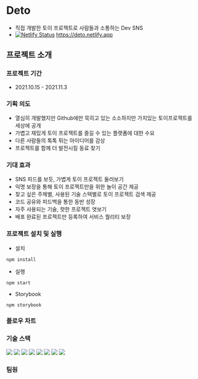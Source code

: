 # Deto 
+ 직접 개발한 토이 프로젝트로 사람들과 소통하는 Dev SNS
+ [![Netlify Status](https://api.netlify.com/api/v1/badges/1f4503d5-f2d2-4d73-9415-f44832ad4839/deploy-status)](https://app.netlify.com/sites/deto/deploys) https://deto.netlify.app

## 프로젝트 소개
### 프로젝트 기간
+ 2021.10.15 - 2021.11.3

### 기획 의도  
+ 열심히 개발했지만 Github에만 묵히고 있는 소소하지만 가치있는 토이프로젝트를 세상에 공개
+ 가볍고 재밌게 토이 프로젝트를 즐길 수 있는 플랫폼에 대한 수요
+ 다른 사람들의 톡톡 튀는 아이디어를 감상
+ 프로젝트를 함께 더 발전시킬 동료 찾기

### 기대 효과
+ SNS 피드를 보듯, 가볍게 토이 프로젝트 둘러보기
+ 익명 보장을 통해 토이 프로젝트만을 위한 놀이 공간 제공
+ 찾고 싶은 주제별, 사용된 기술 스택별로 토이 프로젝트 검색 제공
+ 코드 공유와 피드백을 통한 동반 성장
+ 자주 사용되는 기술, 핫한 프로젝트 엿보기
+ 배포 완료된 프로젝트만 등록하여 서비스 퀄리티 보장

### 프로젝트 설치 및 실행
+ 설치
```
npm install
```
+ 실행
```
npm start
```
+ Storybook
```
npm storybook
```

### 플로우 차트

### 기술 스택 
<img src="https://img.shields.io/badge/javascript-F7DF1E?style=for-the-badge&logo=javascript&logoColor=black"> <img src="https://img.shields.io/badge/react-61DAFB?style=for-the-badge&logo=react&logoColor=black"> <img src="https://img.shields.io/badge/storybook-FF4785?style=for-the-badge&logo=storybook&logoColor=black"> <img src="https://img.shields.io/badge/figma-F24E1E?style=for-the-badge&logo=figma&logoColor=black"> <img src="https://img.shields.io/badge/eslint-4B32C3?style=for-the-badge&logo=eslint&logoColor=black"> <img src="https://img.shields.io/badge/prettier-F7B93E?style=for-the-badge&logo=prettier&logoColor=black"> <img src="https://img.shields.io/badge/stylelint-263238?style=for-the-badge&logo=stylelint&logoColor=black"> <img src="https://img.shields.io/badge/styled components-DB7093?style=for-the-badge&logo=styled-components&logoColor=black">

### 팀원
